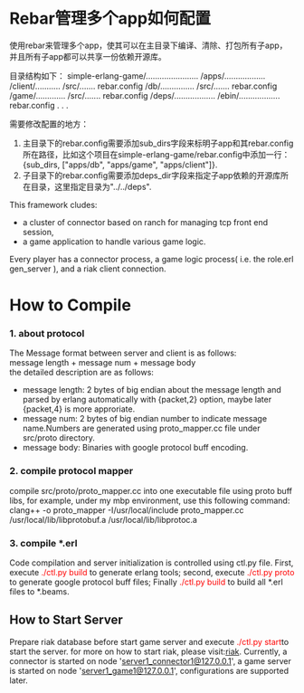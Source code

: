 Rebar管理多个app如何配置
==================
使用rebar来管理多个app，使其可以在主目录下编译、清除、打包所有子app，并且所有子app都可以共享一份依赖开源库。

目录结构如下：
simple-erlang-game/.......................
                  /apps/..................
                       /client/...........
                              /src/.......
                              rebar.config
                       /db/...............
                              /src/.......
                              rebar.config
                       /game/.............
                              /src/.......
                              rebar.config
                  /deps/..................
                  /ebin/..................
                  rebar.config
                  .
                  .
                  .

需要修改配置的地方：
1. 主目录下的rebar.config需要添加sub_dirs字段来标明子app和其rebar.config所在路径，比如这个项目在simple-erlang-game/rebar.config中添加一行：{sub_dirs, ["apps/db", "apps/game", "apps/client"]}.
2. 子目录下的rebar.config需要添加deps_dir字段来指定子app依赖的开源库所在目录，这里指定目录为"../../deps".

This framework cludes:<br>
* a cluster of connector based on ranch for managing tcp front end session,
* a game application to handle various game logic.

Every player has a connector process, a game logic process( i.e. the role.erl gen_server ), and a riak client connection.


How to Compile
==================

### 1. about protocol
The Message format between server and client is as follows:<br>
message length + message num + message body<br>
the detailed description are as follows:
* message length: 2 bytes of big endian about the message length and parsed by erlang automatically with {packet,2} option, maybe later {packet,4} is more approriate.
* message num: 2 bytes of big endian number to indicate message name.Numbers are generated using proto_mapper.cc file under src/proto directory.  
* message body: Binaries with google protocol buff encoding. 

### 2. compile protocol mapper
compile src/proto/proto_mapper.cc into one executable file using proto buff libs, for example, under my mbp environment, use this following command:<br>
    clang++ -o proto_mapper -I/usr/local/include proto_mapper.cc /usr/local/lib/libprotobuf.a /usr/local/lib/libprotoc.a

### 3. compile *.erl
Code compilation and server initialization is controlled using ctl.py file.
First, execute <font color="red">./ctl.py build</font> to generate erlang tools; second, execute <font color="red">./ctl.py proto</font> to generate google protocol buff files; Finally <font color="red">./ctl.py build</font> to build all *.erl files to *.beams.

How to Start Server
-------------------------
Prepare riak database before start game server and 
execute <font color="red">./ctl.py start</font>to start the server.
for more on how to start riak, please visit:[riak](http://docs.basho.com).
Currently, a connector is started on node 'server1_connector1@127.0.0.1',
a game server is started on node 'server1_game1@127.0.0.1',
configurations are supported later.
